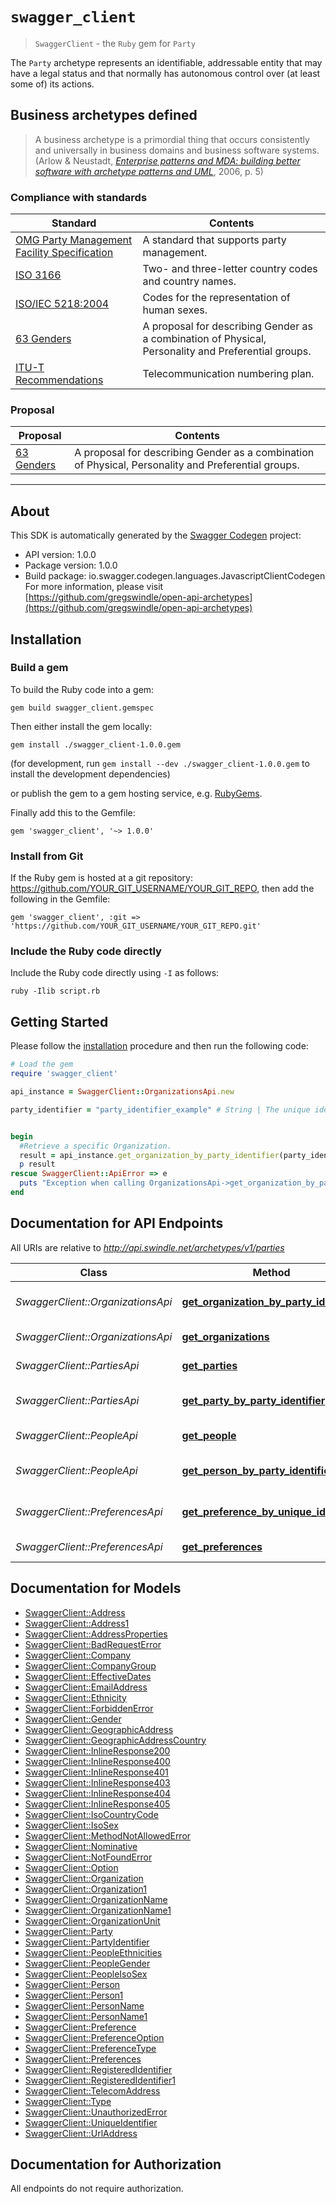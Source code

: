 # `swagger_client`

> `SwaggerClient` - the `Ruby` gem for `Party`

The `Party` archetype represents an identifiable, addressable entity that may have a legal status and that normally has autonomous control over (at least some of) its actions.

## Business archetypes defined

> A business archetype is a primordial thing that occurs consistently and universally in business domains and business software systems. (Arlow & Neustadt, [_Enterprise patterns and MDA: building better software with archetype patterns and UML_](https://www.amazon.com/Enterprise-Patterns-MDA-Building-Archetype/dp/032111230X), 2006, p. 5)

### Compliance with standards

<table>   <thead>     <tr><th>Standard</th><th>Contents</th></tr>   </thead>   <tfoot>   </tfoot>   <tbody>     <tr>       <td><a href=\"http://www.omg.org/spec/PARTY/1.0/PDF\">OMG Party Management Facility Specification</a></td>       <td>A standard that supports party management.</td>     </tr>     <tr>       <td><a href=\"https://www.iso.org/iso-3166-country-codes.html\">ISO 3166</a></td>       <td>Two- and three-letter country codes and country names.</td>     </tr>     <tr>       <td><a href=\"https://www.iso.org/standard/36266.html\">ISO/IEC 5218:2004</a></td>       <td>Codes for the representation of human sexes.</td>     </tr>     <tr>       <td><a href=\"https://apath.org/63-genders/\">63 Genders</a></td>       <td>A proposal for describing Gender as a combination of Physical, Personality and Preferential groups.</td>     </tr>     <tr>       <td><a href=\"http://www.itu.int/rec/T-REC-E.164/en\">ITU-T Recommendations</a></td>       <td>Telecommunication numbering plan.</td>     </tr>   </tbody> </table>  

### Proposal  

<table>   <thead>     <tr><th>Proposal</th><th>Contents</th></tr>   </thead>   <tfoot>   </tfoot>   <tbody>     <tr>       <td><a href=\"https://apath.org/63-genders/\">63 Genders</a></td>       <td>A proposal for describing Gender as a combination of Physical, Personality and Preferential groups.</td>     </tr>   </tbody> </table>  

---

## About
This SDK is automatically generated by the [Swagger Codegen](https://github.com/swagger-api/swagger-codegen) project:

- API version: 1.0.0
- Package version: 1.0.0
- Build package: io.swagger.codegen.languages.JavascriptClientCodegen
For more information, please visit [https://github.com/gregswindle/open-api-archetypes](https://github.com/gregswindle/open-api-archetypes)

## Installation

### Build a gem

To build the Ruby code into a gem:

```shell
gem build swagger_client.gemspec
```

Then either install the gem locally:

```shell
gem install ./swagger_client-1.0.0.gem
```
(for development, run `gem install --dev ./swagger_client-1.0.0.gem` to install the development dependencies)

or publish the gem to a gem hosting service, e.g. [RubyGems](https://rubygems.org/).

Finally add this to the Gemfile:

    gem 'swagger_client', '~> 1.0.0'

### Install from Git

If the Ruby gem is hosted at a git repository: https://github.com/YOUR_GIT_USERNAME/YOUR_GIT_REPO, then add the following in the Gemfile:

    gem 'swagger_client', :git => 'https://github.com/YOUR_GIT_USERNAME/YOUR_GIT_REPO.git'

### Include the Ruby code directly

Include the Ruby code directly using `-I` as follows:

```shell
ruby -Ilib script.rb
```

## Getting Started

Please follow the [installation](#installation) procedure and then run the following code:
```ruby
# Load the gem
require 'swagger_client'

api_instance = SwaggerClient::OrganizationsApi.new

party_identifier = "party_identifier_example" # String | The unique identifier associated with an Organization.


begin
  #Retrieve a specific Organization.
  result = api_instance.get_organization_by_party_identifier(party_identifier)
  p result
rescue SwaggerClient::ApiError => e
  puts "Exception when calling OrganizationsApi->get_organization_by_party_identifier: #{e}"
end

```

## Documentation for API Endpoints

All URIs are relative to *http://api.swindle.net/archetypes/v1/parties*

Class | Method | HTTP request | Description
------------ | ------------- | ------------- | -------------
*SwaggerClient::OrganizationsApi* | [**get_organization_by_party_identifier**](docs/OrganizationsApi.md#get_organization_by_party_identifier) | **GET** /organizations/{party-identifier} | Retrieve a specific Organization.
*SwaggerClient::OrganizationsApi* | [**get_organizations**](docs/OrganizationsApi.md#get_organizations) | **GET** /organizations/ | Retrieve all Organizations.
*SwaggerClient::PartiesApi* | [**get_parties**](docs/PartiesApi.md#get_parties) | **GET** / | Retrieve all Parties.
*SwaggerClient::PartiesApi* | [**get_party_by_party_identifier**](docs/PartiesApi.md#get_party_by_party_identifier) | **GET** /{party-identifier} | Retrieve a specific Party entity.
*SwaggerClient::PeopleApi* | [**get_people**](docs/PeopleApi.md#get_people) | **GET** /people/ | Retrieve all People.
*SwaggerClient::PeopleApi* | [**get_person_by_party_identifier**](docs/PeopleApi.md#get_person_by_party_identifier) | **GET** /people/{party-identifier} | Retrieve a specific Person entity.
*SwaggerClient::PreferencesApi* | [**get_preference_by_unique_identifier**](docs/PreferencesApi.md#get_preference_by_unique_identifier) | **GET** /preferences/{unique-identifier} | Retrieve a specific Preference.
*SwaggerClient::PreferencesApi* | [**get_preferences**](docs/PreferencesApi.md#get_preferences) | **GET** /preferences/ | Retrieve all Preferences.


## Documentation for Models

 - [SwaggerClient::Address](docs/Address.md)
 - [SwaggerClient::Address1](docs/Address1.md)
 - [SwaggerClient::AddressProperties](docs/AddressProperties.md)
 - [SwaggerClient::BadRequestError](docs/BadRequestError.md)
 - [SwaggerClient::Company](docs/Company.md)
 - [SwaggerClient::CompanyGroup](docs/CompanyGroup.md)
 - [SwaggerClient::EffectiveDates](docs/EffectiveDates.md)
 - [SwaggerClient::EmailAddress](docs/EmailAddress.md)
 - [SwaggerClient::Ethnicity](docs/Ethnicity.md)
 - [SwaggerClient::ForbiddenError](docs/ForbiddenError.md)
 - [SwaggerClient::Gender](docs/Gender.md)
 - [SwaggerClient::GeographicAddress](docs/GeographicAddress.md)
 - [SwaggerClient::GeographicAddressCountry](docs/GeographicAddressCountry.md)
 - [SwaggerClient::InlineResponse200](docs/InlineResponse200.md)
 - [SwaggerClient::InlineResponse400](docs/InlineResponse400.md)
 - [SwaggerClient::InlineResponse401](docs/InlineResponse401.md)
 - [SwaggerClient::InlineResponse403](docs/InlineResponse403.md)
 - [SwaggerClient::InlineResponse404](docs/InlineResponse404.md)
 - [SwaggerClient::InlineResponse405](docs/InlineResponse405.md)
 - [SwaggerClient::IsoCountryCode](docs/IsoCountryCode.md)
 - [SwaggerClient::IsoSex](docs/IsoSex.md)
 - [SwaggerClient::MethodNotAllowedError](docs/MethodNotAllowedError.md)
 - [SwaggerClient::Nominative](docs/Nominative.md)
 - [SwaggerClient::NotFoundError](docs/NotFoundError.md)
 - [SwaggerClient::Option](docs/Option.md)
 - [SwaggerClient::Organization](docs/Organization.md)
 - [SwaggerClient::Organization1](docs/Organization1.md)
 - [SwaggerClient::OrganizationName](docs/OrganizationName.md)
 - [SwaggerClient::OrganizationName1](docs/OrganizationName1.md)
 - [SwaggerClient::OrganizationUnit](docs/OrganizationUnit.md)
 - [SwaggerClient::Party](docs/Party.md)
 - [SwaggerClient::PartyIdentifier](docs/PartyIdentifier.md)
 - [SwaggerClient::PeopleEthnicities](docs/PeopleEthnicities.md)
 - [SwaggerClient::PeopleGender](docs/PeopleGender.md)
 - [SwaggerClient::PeopleIsoSex](docs/PeopleIsoSex.md)
 - [SwaggerClient::Person](docs/Person.md)
 - [SwaggerClient::Person1](docs/Person1.md)
 - [SwaggerClient::PersonName](docs/PersonName.md)
 - [SwaggerClient::PersonName1](docs/PersonName1.md)
 - [SwaggerClient::Preference](docs/Preference.md)
 - [SwaggerClient::PreferenceOption](docs/PreferenceOption.md)
 - [SwaggerClient::PreferenceType](docs/PreferenceType.md)
 - [SwaggerClient::Preferences](docs/Preferences.md)
 - [SwaggerClient::RegisteredIdentifier](docs/RegisteredIdentifier.md)
 - [SwaggerClient::RegisteredIdentifier1](docs/RegisteredIdentifier1.md)
 - [SwaggerClient::TelecomAddress](docs/TelecomAddress.md)
 - [SwaggerClient::Type](docs/Type.md)
 - [SwaggerClient::UnauthorizedError](docs/UnauthorizedError.md)
 - [SwaggerClient::UniqueIdentifier](docs/UniqueIdentifier.md)
 - [SwaggerClient::UrlAddress](docs/UrlAddress.md)


## Documentation for Authorization

 All endpoints do not require authorization.
